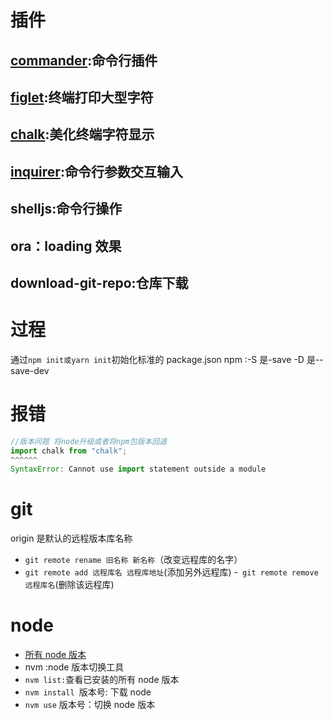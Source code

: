 # 插件

## [commander](https://www.npmjs.com/package/commander):命令行插件

## [figlet](https://www.npmjs.com/package/figlet):终端打印大型字符

## [chalk](https://www.npmjs.com/package/chalk):美化终端字符显示

## [inquirer](https://www.npmjs.com/package/inquirer):命令行参数交互输入

## shelljs:命令行操作

## ora：loading 效果

## download-git-repo:仓库下载

# 过程

通过`npm init或yarn init`初始化标准的 package.json
npm :-S 是-save -D 是--save-dev

# 报错

```js
//版本问题 将node升级或者将npm包版本回退
import chalk from "chalk";
^^^^^^
SyntaxError: Cannot use import statement outside a module
```

# git

origin 是默认的远程版本库名称

- `git remote rename 旧名称 新名称`（改变远程库的名字）
- `git remote add 远程库名 远程库地址`(添加另外远程库) -` git remote remove 远程库名`(删除该远程库)

# node

- [所有 node 版本](https://nodejs.org/dist/index.json)
- nvm :node 版本切换工具
- `nvm list:`查看已安装的所有 node 版本
- `nvm install `版本号: 下载 node
- `nvm use` 版本号：切换 node 版本
